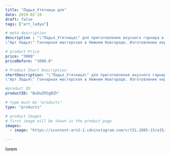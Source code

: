 ```yaml
---
title: "Ладья_Утятница для"
date: 2019-02-19
draft: false
tags: ["art_ladya"]

# meta description
description : "\"Ладья_Утятница\" для приготовления вкусного гарнира в печи!!
\"Арт Ладья\" Гончарная мастерская в Нижнем Новгороде. Изготовление керамики и мастер//-классы по"

# product Price
price: "3000"
priceBefore: "3600.0"

# Product Short Description
shortDescription: "\"Ладья_Утятница\" для приготовления вкусного гарнира в печи!!
\"Арт Ладья\" Гончарная мастерская в Нижнем Новгороде. Изготовление керамики и мастер//-классы по обучению.  #гончар #исскуство #ладья #potter #ладья #керамикаручнаяработа #латка #гончарнаямастерская #керамиканазаказ #handmade #garnish #керамика #гончарнаяпосуда #эксклюзивнаякерамика #painter #dragon #decor #ceramicar #pot #claygoods #restaurant #earthenware #ceramic #design #утятница #ceramicart #decanter #carafe #clay #горшок #авторскаякерамика"

#product ID
productID: "BuDwZR5gBZh"

# type must be "products"
type: "products"

# product Images
# first image will be shown in the product page
images:
  - image: "https://scontent-arn2-1.cdninstagram.com/v/t51.2885-15/e35/51003730_637940656627036_8845680216521277635_n.jpg?tp=1&_nc_ht=scontent-arn2-1.cdninstagram.com&_nc_cat=104&_nc_ohc=WGj1QmACoBgAX_HZhwU&ccb=7-4&oh=8577ceafdcd264244d74e1c110117ae9&oe=6083DE67&_nc_sid=86f79a&ig_cache_key=MTk4MjY0MTEwNDQxMDkwODI1Nw%3D%3D.2-ccb7-4"

---
```

lorem
